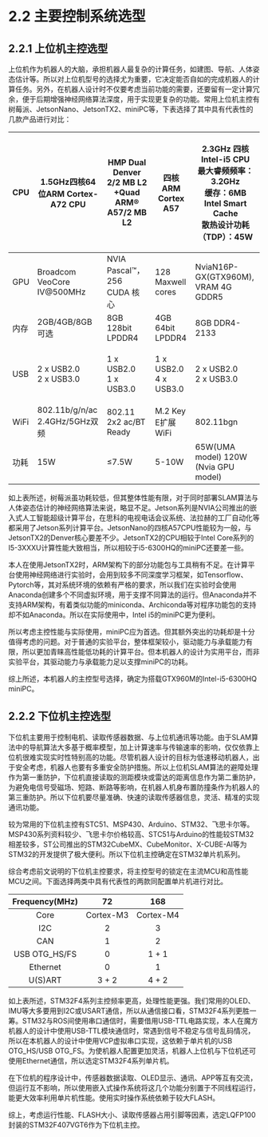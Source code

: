 # 2.2 主要控制系统选型

## 2.2.1 上位机主控选型

上位机作为机器人的大脑，承担机器人最复杂的计算任务，如建图、导航、人体姿态估计等。所以对上位机型号的选择尤为重要，它决定能否自如的完成机器人的计算任务。另外，在机器人设计时不仅要考虑当前功能的需要，还要留有一定计算冗余，便于后期增强神经网络算法深度，用于实现更复杂的功能。常用上位机主控有树莓派、JetsonNano、JetsonTX2、miniPC等，下表选择了其中具有代表性的几款产品进行对比：

| CPU  | 1.5GHz四核64位ARM Cortex-A72 CPU   | HMP Dual Denver 2/2 MB L2 +Quad ARM® A57/2 MB L2 | 四核 ARM Cortex A57               | <p>2.3GHz 四核Intel-i5 CPU<br>最大睿频频率：3.2GHz<br>缓存：6MB Intel Smart Cache<br>散热设计功耗（TDP）：45W</p> |
| ---- | ------------------------------- | ------------------------------------------------ | ------------------------------- | -------------------------------------------------------------------------------------------- |
| GPU  | Broadcom VeoCore IV@500MHz      | NVIA Pascal™，256 CUDA 核心                         | 128 Maxwell cores               | NviaN16P-GX(GTX960M), VRAM 4G GDDR5                                                          |
| 内存   | 2GB/4GB/8GB 可选                  | 8GB 128bit LPDDR4                                | 4GB 64bit LPDDR4                | 8GB DDR4-2133                                                                                |
| USB  | <p>2 x USB2.0<br>2 x USB3.0</p> | <p>1 x USB2.0<br>1 x USB3.0</p>                  | <p>1 x USB2.0<br>4 x USB3.0</p> | <p>2 x USB2.0<br>2 x USB3.0</p>                                                              |
| WiFi | 802.11b/g/n/ac 2.4GHz/5GHz双频    | 802.11 2x2 ac/BT Ready                           | M.2 Key E扩展WiFi                 | 802.11bgn                                                                                    |
| 功耗   | 15W                             | ≤7.5W                                            | 5-10W                           | 65W(UMA model) 120W (Nvia GPU model)                                                         |



如上表所述，树莓派虽功耗较低，但其整体性能有限，对于同时部署SLAM算法与人体姿态估计的神经网络算法来说，略显不足。Jetson系列是NVIA公司推出的嵌入式人工智能超级计算平台，在思科的电视电话会议系统、法拉赫的工厂自动化等都采用了Jetson系列计算平台。JetsonNano的四核A57CPU性能较为一般，与JetsonTX2的Denver核心要差不少。JetsonTX2的CPU相较于Intel Core系列的I5-3XXXU计算性能大致相当，所以相较于i5-6300HQ的miniPC还要差一些。

本人在使用JetsonTX2时，ARM架构下的部分功能包与工具稍有不足。在计算平台使用神经网络进行实验时，会用到较多不同深度学习框架，如Tensorflow、Pytorch等，其对系统环境的依赖有严格的要求，所以我们在实验时会使用Anaconda创建多个不同虚拟环境，用于支撑不同算法的运行。但Anaconda并不支持ARM架构，有着类似功能的miniconda、Archiconda等对程序功能包的支持却不如Anaconda。所以在实际使用中，Intel i5的miniPC更为便利。

所以考虑主控性能与实际使用，miniPC应为首选。但其额外突出的功耗却是十分值得考虑的问题。对于普通的实验平台，整体框架较小，驱动能力与承载能力有限，所以更加青睐高性能低功耗的计算平台。但本机器人的设计为实用平台，而非实验平台，其驱动能力与承载能力足以支撑miniPC的功耗。

综上所述，本机器人的主控型号选择，确定为搭载GTX960M的Intel-i5-6300HQ miniPC。

## 2.2.2 下位机主控选型

下位机主要用于控制电机、读取传感器数据、与上位机通讯等功能。由于SLAM算法中的导航算法大多基于概率模型，加上计算速率与传输速率的影响，仅仅依靠上位机很难实现实时性特别高的功能。尽管机器人设计的目标为低速移动机器人，出于安全考虑，机器人也要有多重安全防护措施。所以上位机SLAM算法的避障处理作为第一重防护，下位机直接读取的测距模块或雷达的距离信息作为第二重防护，为避免电信号受磁场、短路、断路等影响，在机器人机身布置防撞条作为机器人的第三重防护。所以下位机要尽量准确、快速的读取传感器信息，灵活、精准的实现通讯功能。

较为常用的下位机主控有STC51、MSP430、Arduino、STM32、飞思卡尔等。MSP430系列资料较少、飞思卡尔价格较高、STC51与Arduino的性能较STM32相差较多，ST公司推出的STM32CubeMX、CubeMonitor、X-CUBE-AI等为STM32的开发提供了极大便利。所以下位机主控确定在STM32单片机系列。

综合考虑前文说明的下位机主控要求，将主控型号的锁定在主流MCU和高性能MCU之间。下面选择两类中具有代表性的两款同配置单片机进行对比。

| Frequency(MHz) |     72    |    168    |
| :------------: | :-------: | :-------: |
|      Core      | Cortex-M3 | Cortex-M4 |
|       I2C      |     2     |     3     |
|       CAN      |     1     |     2     |
| USB OTG\_HS/FS |     0     |   1 + 1   |
|    Ethernet    |     0     |     1     |
|     U(S)ART    |   3 + 2   |   4 + 2   |

如上表所述，STM32F4系列主控频率更高，处理性能更强。我们常用的OLED、IMU等大多要用到I2C或USART通信，所以从通信接口看，STM32F4系列更胜一筹。STM32与ROS间使用串口通信时，需要借用USB-TTL电路实现，本人在魔方机器人的设计中使用USB-TTL模块通信时，常遇到信号不稳定与信号乱码情况，所以在本机器人的设计中使用VCP虚拟串口实现，这依赖于单片机的USB OTG\_HS/USB OTG\_FS。为使机器人配置更加灵活，机器人上位机与下位机还可使用Ethernet通信，所以选定STM32F4系列单片机。

在下位机的程序设计中，传感器数据读取、OLED显示、通讯、APP等互有交流，但运行互不影响，所以使用嵌入式操作系统将这几个功能分别置于不同线程运行，能更大效率利用单片机性能。使用实时操作系统依赖于较大FLASH。

综上，考虑运行性能、FLASH大小、读取传感器占用引脚等因素，选定LQFP100封装的STM32F407VGT6作为下位机主控。
